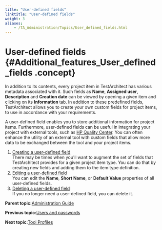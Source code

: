 ```yaml
--- 
title: "User-defined fields"
linktitle: "User-defined fields"
weight: 3
aliases: 
    - /TA_Administration/Topics/User_defined_fields.html
---
```

# User-defined fields {#Additional_features_User_defined_fields .concept}

In addition to its contents, every project item in TestArchitect has various metadata associated with it. Such fields as **Name**, **Assigned user**, **Description** and **Creation date** can be viewed by opening a given item and clicking on its **Information** tab. In addition to these predefined fields, TestArchitect allows you to create your own custom fields for project items, to use in accordance with your requirements.

A user-defined field enables you to store additional information for project items. Furthermore, user-defined fields can be useful in integrating your project with external tools, such as [HP Quality Center](../../TA_Help/Topics/Integration_QC_creating_mapping_custom_field.html). You can often enhance the utility of an external tool with custom fields that allow more data to be exchanged between the tool and your project items.

1.  [Creating a user-defined field](../../TA_Administration/Topics/User_defined_fields_create.html)  
There may be times when you'll want to augment the set of fields that TestArchitect provides for a given project item type. You can do that by creating new fields and adding them to the item type definition.
2.  [Editing a user-defined field](../../TA_Administration/Topics/User_defined_fields_edit.html)  
You can edit the **Name**, **Short Name**, or **Default Value** properties of all user-defined fields.
3.  [Deleting a user-defined field](../../TA_Administration/Topics/User_defined_fields_delete.html)  
If you no longer need a user-defined field, you can delete it.

**Parent topic:**[Administration Guide](../../TA_Administration/Topics/Administration_Guide_begin.html)

**Previous topic:**[Users and passwords](../../TA_Administration/Topics/adm_users_and_passwords.html)

**Next topic:**[Tool Profiles](../../TA_Administration/Topics/Test_tool_profile.html)

